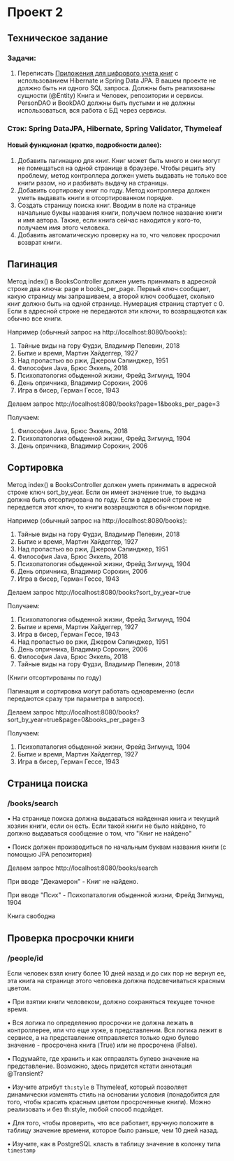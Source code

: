 # Проект 2
## Техническое задание
### Задачи:
1. Переписать [Приложения для цифрового учета книг](https://github.com/amiranify/SpringCrudProject1) с использованием Hibernate и Spring Data JPA. В вашем
проекте не должно быть ни одного SQL запроса. Должны быть реализованы
сущности (@Entity) Книга и Человек, репозитории и сервисы. PersonDAO и
BookDAO должны быть пустыми и не должны использоваться, вся работа с БД
через сервисы.

### Стэк: Spring DataJPA, Hibernate, Spring Validator, Thymeleaf

#### Новый функционал (кратко, подробности далее):
1. Добавить пагинацию для книг.
Книг может быть много и они могут не помещаться на одной странице в
браузере. Чтобы решить эту проблему, метод контроллера должен уметь
выдавать не только все книги разом, но и разбивать выдачу на страницы.
2. Добавить сортировку книг по году. Метод контроллера должен уметь
выдавать книги в отсортированном порядке.
3. Создать страницу поиска книг. Вводим в поле на странице начальные буквы
названия книги, получаем полное название книги и имя автора. Также, если
книга сейчас находится у кого-то, получаем имя этого человека.
4. Добавить автоматическую проверку на то, что человек просрочил возврат
книги.

## Пагинация
Метод index() в BooksController должен уметь принимать в адресной строке два
ключа: page и books_per_page. Первый ключ сообщает, какую страницу мы
запрашиваем, а второй ключ сообщает, сколько книг должно быть на одной странице.
Нумерация страниц стартует с 0. Если в адресной строке не передаются эти ключи, то
возвращаются как обычно все книги.

Например (обычный запрос на http://localhost:8080/books):
1. Тайные виды на гору Фудзи, Владимир Пелевин, 2018
2. Бытие и время, Мартин Хайдеггер, 1927
3. Над пропастью во ржи, Джером Сэлинджер, 1951
4. Философия Java, Брюс Эккель, 2018
5. Психопатология обыденной жизни, Фрейд Зигмунд, 1904
6. День опричника, Владимир Сорокин, 2006
7. Игра в бисер, Герман Гессе, 1943

Делаем запрос http://localhost:8080/books?page=1&books_per_page=3

Получаем: 

1. Философия Java, Брюс Эккель, 2018
2. Психопатология обыденной жизни, Фрейд Зигмунд, 1904
3. День опричника, Владимир Сорокин, 2006

## Сортировка
Метод index() в BooksController должен уметь принимать в адресной строке ключ
sort_by_year. Если он имеет значение true, то выдача должна быть отсортирована
по году. Если в адресной строке не передается этот ключ, то книги возвращаются в
обычном порядке.

Например (обычный запрос на http://localhost:8080/books):
1. Тайные виды на гору Фудзи, Владимир Пелевин, 2018
2. Бытие и время, Мартин Хайдеггер, 1927
3. Над пропастью во ржи, Джером Сэлинджер, 1951
4. Философия Java, Брюс Эккель, 2018
5. Психопатология обыденной жизни, Фрейд Зигмунд, 1904
6. День опричника, Владимир Сорокин, 2006
7. Игра в бисер, Герман Гессе, 1943

Делаем запрос http://localhost:8080/books?sort_by_year=true

Получаем: 
1. Психопатология обыденной жизни, Фрейд Зигмунд, 1904
2. Бытие и время, Мартин Хайдеггер, 1927
3. Игра в бисер, Герман Гессе, 1943
4. Над пропастью во ржи, Джером Сэлинджер, 1951
5. День опричника, Владимир Сорокин, 2006
6. Философия Java, Брюс Эккель, 2018
7. Тайные виды на гору Фудзи, Владимир Пелевин, 2018

(Книги отсортированы по году)

Пагинация и сортировка могут
работать одновременно (если
передаются сразу три параметра в
запросе).

Делаем запрос http://localhost:8080/books?sort_by_year=true&page=0&books_per_page=3

Получаем:
1. Психопаталогия обыденной жизни, Фрейд Зигмунд, 1904
2. Бытие и время, Мартин Хайдеггер, 1927
3. Игра в бисер, Герман Гессе, 1943


## Страница поиска
### /books/search

• 
На странице поиска должна выдаваться найденная книга и
текущий хозяин книги, если он есть. Если такой книги не было
найдено, то должно выдаваться сообщение о том, что "Книг не
найдено"

• 
Поиск должен производиться по начальным буквам названия
книги (с помощью JPA репозитория)

Делаем запрос http://localhost:8080/books/search

При вводе "Декамерон" - Книг не найдено.

При вводе "Псих" - Психопаталогия обыденной жизни, Фрейд Зигмунд, 1904 

Книга свободна


## Проверка просрочки книги
### /people/id

Если человек взял книгу более 10 дней назад и до сих пор не
вернул ее, эта книга на странице этого человека должна
подсвечиваться красным цветом.

• 
При взятии книги человеком, должно сохраняться текущее точное время. 

• 
Вся логика по определению просрочки не должна лежать в контроллерее, или что
еще хуже, в представлении. Вся логика лежит в сервисе, а на представление
отправляется только одно булево значение - просрочена книга (True) или не
просрочена (False).

• 
Подумайте, где хранить и как отправлять булево значение на представление.
Возможно, здесь придется кстати аннотация @Transient?

• 
Изучите атрибут `th:style` в Thymeleaf, который позволяет динамически
изменять стиль на основании условия (понадобится для того, чтобы красить
красным цветом просроченные книги). Можно реализовать и без th:style,
любой способ подойдет.

• 
Для того, чтобы проверить, что все работает, вручную положите в таблицу
значение времени, которое было раньше, чем 10 дней назад.

• 
Изучите, как в PostgreSQL класть в таблицу значение в колонку типа `timestamp`

